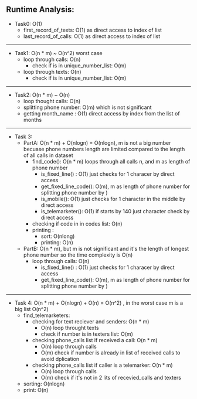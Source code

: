 ## Runtime Analysis:

- Task0: O(1)
   - first_record_of_texts: O(1) as direct access to index of list
   - last_record_of_calls: O(1) as direct access to index of list

-----

- Task1: O(n * m) ~ O(n^2) worst case
  - loop through calls: O(n)
    - check if is in unique_number_list: O(m) 
  - loop through texts: O(n)
    - check if is in unique_number_list: O(m) 

-----
 
 - Task2: O(n * m) ~ O(n)
   - loop thought calls: O(n) 
   - splitting phone number: O(m) which is not significant
   - getting month_name : O(1) direct access by index from the list of months
   
-----

- Task 3:
   - PartA:  O(n * m) + O(nlogn) = O(nlogn),  m is not a big number becuase phone numbers length are limited compared to the length of all calls in dataset
     - find_code(): O(n * m) loops through all calls n, and m as length of phone number
       - is_fixed_line() : O(1) just checks for 1 characer by direct access
       - get_fixed_line_code(): O(m), m as length of phone number for splitting phone number by ) 
       - is_mobile(): O(1) just checks for 1 character in the middle by direct access
       - is_telemarketer(): O(1) if starts by 140 just character check by direct access
     - checking if code in in codes list: O(n) 
     - printing :
       - sort: O(nlong)
       - printing: O(n)
   - PartB: O(n * m), but m is not significant and it's the length of longest phone number so the time complexity is O(n)
     - loop through calls: O(n)
       - is_fixed_line() : O(1) just checks for 1 characer by direct access
       - get_fixed_line_code(): O(m), m as length of phone number for splitting phone number by ) 

-----

- Task 4: O(n * m) + O(nlogn) + O(n) = O(n^2) , in the worst case m is a big list O(n^2) 
  - find_telemarketers:
    - checking for text reciever and senders: O(n * m)
      - O(n) loop throught texts 
      - check if number is in texters list: O(m)
    - checking phone_calls list if received a call: O(n * m)
       - O(n) loop through calls
       - O(m) check if number is already in list of received calls to avoid dplication
    - checking phone_calls list if caller is a telemarker: O(n * m)
       - O(n) loop through calls
       - O(m) check if it's not in 2 lits of recevied_calls and texters
   - sorting: O(nlogn)
   - print: O(n)
